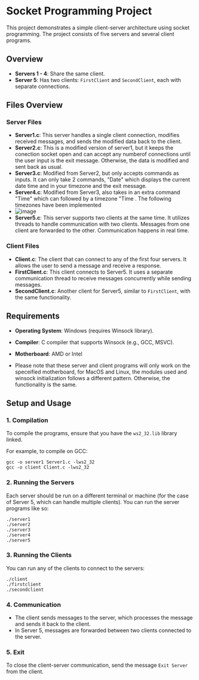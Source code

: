 # Socket Programming Project

This project demonstrates a simple client-server architecture using socket programming. The project consists of five servers and several client programs.

## Overview

- **Servers 1 - 4**: Share the same client.
- **Server 5**: Has two clients: `FirstClient` and `SecondClient`, each with separate connections.

## Files Overview

### Server Files

- **Server1.c**: This server handles a single client connection, modifies received messages, and sends the modified data back to the client.
- **Server2.c**: This is a modified version of server1, but it keeps the conection socket open and can accept any numberof connections until the user input is the exit message. Otherwise, the data is modified and sent back as usual.
- **Server3.c**: Modified from Server2, but only accepts commands as inputs. It can only take 2 commands, "Date"  which displays the current date time and in your timezone and the exit message.
- **Server4.c**: Modified from Server3, also takes in an extra command "Time" which can followed by a timezone "Time <timezone>. The following timezones have been implemented
-  ![image](https://github.com/user-attachments/assets/406bfe22-d514-4a8c-9bcb-9feef3e0915b)
- **Server5.c**: This server supports two clients at the same time. It utilizes threads to handle communication with two clients. Messages from one client are forwarded to the other. Communication happens in real time. 

### Client Files

- **Client.c**: The client that can connect to any of the first four servers. It allows the user to send a message and receive a response.
- **FirstClient.c**: This client connects to Server5. It uses a separate communication thread to receive messages concurrently while sending messages.
- **SecondClient.c**: Another client for Server5, similar to `FirstClient`, with the same functionality.

## Requirements

- **Operating System**: Windows (requires Winsock library).
- **Compiler**: C compiler that supports Winsock (e.g., GCC, MSVC).
- **Motherboard**: AMD or Intel

- Please note that these server and client programs will only work on the speceified motherboard, for MacOS and Linux, the modules used and winsock initialization follows a different pattern. Otherwise, the functionality is the same.

## Setup and Usage

### 1. Compilation

To compile the programs, ensure that you have the `ws2_32.lib` library linked.

For example, to compile on GCC:
```
gcc -o server1 Server1.c -lws2_32
gcc -o client Client.c -lws2_32
```

### 2. Running the Servers

Each server should be run on a different terminal or machine (for the case of Server 5, which can handle multiple clients). You can run the server programs like so:

```
./server1
./server2
./server3
./server4
./server5
```

### 3. Running the Clients

You can run any of the clients to connect to the servers:

```
./client
./firstclient
./secondclient
```

### 4. Communication

- The client sends messages to the server, which processes the message and sends it back to the client.
- In Server 5, messages are forwarded between two clients connected to the server.

### 5. Exit

To close the client-server communication, send the message `Exit Server` from the client.

